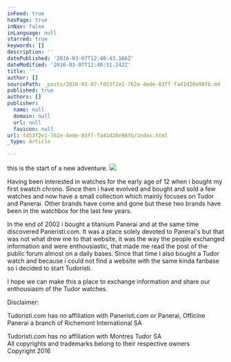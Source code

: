 ```yaml
---
inFeed: true
hasPage: true
inNav: false
inLanguage: null
starred: true
keywords: []
description: ''
datePublished: '2016-03-07T12:40:43.166Z'
dateModified: '2016-03-07T12:40:31.242Z'
title: ''
author: []
sourcePath: _posts/2016-03-07-fd53f2e1-762e-4ede-83ff-fa41d20e98fb.md
published: true
authors: []
publisher:
  name: null
  domain: null
  url: null
  favicon: null
url: fd53f2e1-762e-4ede-83ff-fa41d20e98fb/index.html
_type: Article

---
```

this is the start of a new adventure.
![](https://the-grid-user-content.s3-us-west-2.amazonaws.com/f2a4f9ef-2ca5-42ba-bc5a-2b85ffaa121a.jpg)

Having been interested in watches for the early age of 12 when i bought my first swatch chrono. Since then i have evolved and bought and sold a few watches and now have a small collection which mainly 
focuses on Tudor and Panerai. Other brands have come  and gone but these
two brands have been in the watchbox for the last few years.

In the end of 2002 i bought a titanium Panerai and at the same time discovered Paneristi.com. It was a place solely devoted to Panerai's but that was not what drew me to that website, it was the way the people exchanged information and were enthousiastic, that made me read the post of the public forum almost on a daily bases. Since that time I also bought  a Tudor watch and because i could not find a website with the same  kinda fanbase so i decided to start Tudoristi.

I hope we can make this a place to exchange information and share our enthousiasm of the Tudor watches.     

Disclaimer: 

Tudoristi.com has no affiliation with Paneristi.com or Panerai, Officine Panerai a branch of Richemont International SA  

Tudoristi.com has no affiliation with Montres Tudor SA  
All copyrights and trademarks belong to their respective owners  
Copyright 2016